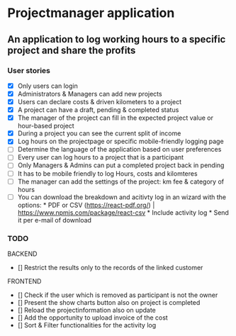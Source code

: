 # Projectmanager application
## An application to log working hours to a specific project and share the profits

### User stories

- [X] Only users can login
- [X] Administrators & Managers can add new projects
- [X] Users can declare costs & driven kilometers to a project
- [X] A project can have a draft, pending & completed status
- [X] The manager of the project can fill in the expected project value or hour-based project
- [X] During a project you can see the current split of income
- [X] Log hours on the projectpage or specific mobile-friendly logging page 
- [ ] Determine the language of the application based on user preferences
- [ ] Every user can log hours to a project that is a participant
- [ ] Only Managers & Admins can put a completed project back in pending
- [ ] It has to be mobile friendly to log Hours, costs and kilomteres
- [ ] The manager can add the settings of the project: km fee & category of hours
- [ ] You can download the breakdown and acitivty log in an wizard with the options:
        * PDF or CSV (https://react-pdf.org/) | https://www.npmjs.com/package/react-csv
        * Include activity log
        * Send it per e-mail of download

### TODO

BACKEND
- [] Restrict the results only to the records of the linked customer

FRONTEND
- [] Check if the user which is removed as participant is not the owner
- [] Present the show charts button also on project is completed
- [] Reload the projectinformation also on update
- [] Add the opportunity to upload invoice of the cost
- [] Sort & Filter functionalities for the activity log
